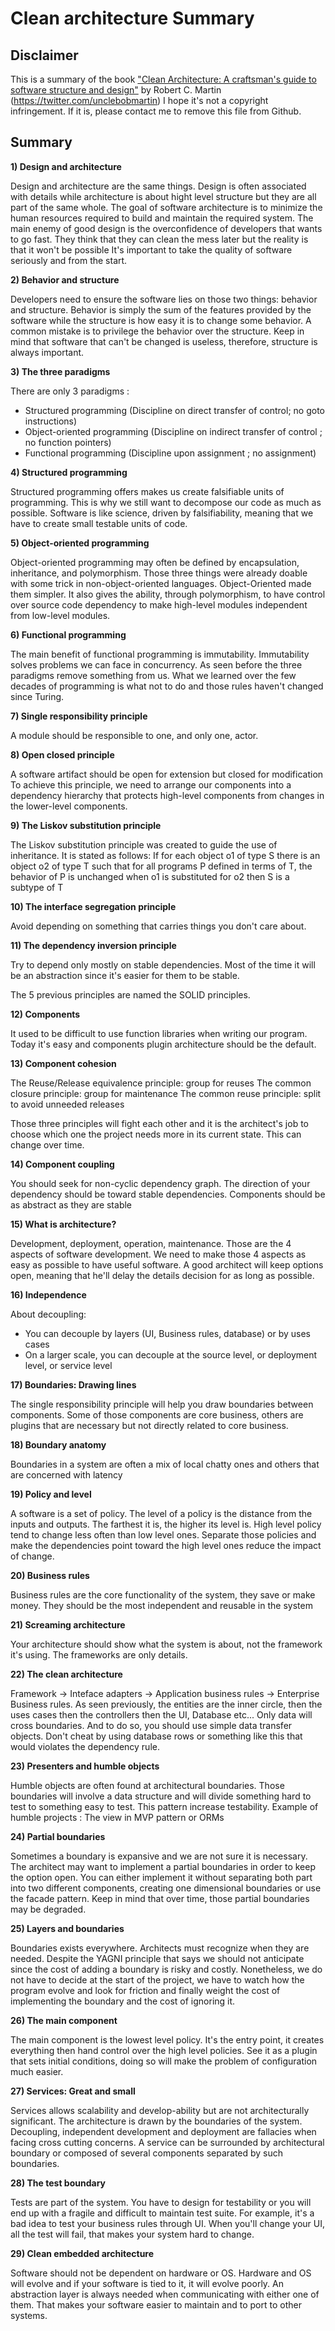 # Clean architecture Summary


## Disclaimer
This is a summary of the book ["Clean Architecture: A craftsman's guide to software structure and design"](https://www.goodreads.com/book/show/18043011-clean-architecture) by Robert C. Martin (https://twitter.com/unclebobmartin)
I hope it's not a copyright infringement. If it is, please contact me to remove this file from Github.

## Summary

**1) Design and architecture**

Design and architecture are the same things. Design is often associated with details while architecture is about hight level structure but they are all part of the same whole.
The goal of software architecture is to minimize the human resources required to build and maintain the required system.
The main enemy of good design is the overconfidence of developers that wants to go fast. They think that they can clean the mess later but the reality is that it won't be possible
It's important to take the quality of software seriously and from the start.

**2) Behavior and structure**

Developers need to ensure the software lies on those two things: behavior and structure.
Behavior is simply the sum of the features provided by the software while the structure is how easy it is to change some behavior.
A common mistake is to privilege the behavior over the structure. Keep in mind that software that can't be changed is useless, therefore, structure is always important.

**3) The three paradigms**

There are only 3 paradigms : 
 - Structured programming (Discipline on direct transfer of control; no goto instructions)
 - Object-oriented programming (Discipline on indirect transfer of control ; no function pointers)
 - Functional programming (Discipline upon assignment ; no assignment)

**4) Structured programming**

Structured programming offers makes us create falsifiable units of programming.
This is why we still want to decompose our code as much as possible.
Software is like science, driven by falsifiability, meaning that we have to create small testable units of code.

**5) Object-oriented programming**

Object-oriented programming may often be defined by encapsulation, inheritance, and polymorphism.
Those three things were already doable with some trick in non-object-oriented languages.
Object-Oriented made them simpler. It also gives the ability, through polymorphism, to have control over source code dependency to make high-level modules independent from low-level modules.

**6) Functional programming**

The main benefit of functional programming is immutability. Immutability solves problems we can face in concurrency.
As seen before the three paradigms remove something from us. What we learned over the few decades of programming is what not to do and those rules haven't changed since Turing.

**7) Single responsibility principle**

A module should be responsible to one, and only one, actor.

**8) Open closed principle**

A software artifact should be open for extension but closed for modification
To achieve this principle, we need to arrange our components into a dependency hierarchy that protects high-level components from changes in the lower-level components.

**9) The Liskov substitution principle**

The Liskov substitution principle was created to guide the use of inheritance.
It is stated as follows: If for each object o1 of type S there is an object o2 of type T such that for all programs P defined in terms of T, the behavior of P is unchanged when o1 is substituted for o2 then S is a subtype of T

**10) The interface segregation principle**

Avoid depending on something that carries things you don't care about.

**11) The dependency inversion principle**

Try to depend only mostly on stable dependencies. Most of the time it will be an abstraction since it's easier for them to be stable.

The 5 previous principles are named the SOLID principles.

**12) Components**

It used to be difficult to use function libraries when writing our program. Today it's easy and components plugin architecture should be the default.

**13) Component cohesion**

The Reuse/Release equivalence principle: group for reuses
The common closure principle: group for maintenance
The common reuse principle: split to avoid unneeded releases

Those three principles will fight each other and it is the architect's job to choose which one the project needs more in its current state. This can change over time.

**14) Component coupling**

You should seek for non-cyclic dependency graph.
The direction of your dependency should be toward stable dependencies.
Components should be as abstract as they are stable

**15) What is architecture?**

Development, deployment, operation, maintenance. Those are the 4 aspects of software development.
We need to make those 4 aspects as easy as possible to have useful software.
A good architect will keep options open, meaning that he'll delay the details decision for as long as possible.

**16) Independence**

About decoupling:
- You can decouple by layers (UI, Business rules, database) or by uses cases
- On a larger scale, you can decouple at the source level, or deployment level, or service level

**17) Boundaries: Drawing lines**

The single responsibility principle will help you draw boundaries between components.
Some of those components are core business, others are plugins that are necessary but not directly related to core business.

**18) Boundary anatomy**

Boundaries in a system are often a mix of local chatty ones and others that are concerned with latency

**19) Policy and level**

A software is a set of policy. The level of a policy is the distance from the inputs and outputs. The farthest it is, the higher its level is.
High level policy tend to change less often than low level ones. Separate those policies and make the dependencies point toward the high level ones reduce the impact of change.

**20) Business rules**

Business rules are the core functionality of the system, they save or make money. They should be the most independent and reusable in the system

**21) Screaming architecture**

Your architecture should show what the system is about, not the framework it's using. The frameworks are only details.

**22) The clean architecture**

Framework -> Inteface adapters -> Application business rules -> Enterprise Business rules.
As seen previously, the entities are the inner circle, then the uses cases then the controllers then the UI, Database etc...
Only data will cross boundaries. And to do so, you should use simple data transfer objects. Don't cheat by using database rows or something like this that would violates the dependency rule.

**23) Presenters and humble objects**

Humble objects are often found at architectural boundaries. Those boundaries will involve a data structure and will divide something hard to test to something easy to test.
This pattern increase testability.
Example of humble projects : The view in MVP pattern or ORMs

**24) Partial boundaries**

Sometimes a boundary is expansive and we are not sure it is necessary. The architect may want to implement a partial boundaries in order to keep the option open.
You can either implement it without separating both part into two different components, creating one dimensional boundaries or use the facade pattern.
Keep in mind that over time, those partial boundaries may be degraded.

**25) Layers and boundaries**

Boundaries exists everywhere. Architects must recognize when they are needed. Despite the YAGNI principle that says we should not anticipate since the cost of adding a boundary is risky and costly. Nonetheless, we do not have to decide at the start of the project, we have to watch how the program evolve and look for friction and finally weight the cost of implementing the boundary and the cost of ignoring it.

**26) The main component**

The main component is the lowest level policy. It's the entry point, it creates everything then hand control over the high level policies.
See it as a plugin that sets initial conditions, doing so will make the problem of configuration much easier.

**27) Services: Great and small**

Services allows scalability and develop-ability but are not architecturally significant. The architecture is drawn by the boundaries of the system. 
Decoupling, independent development and deployment are fallacies when facing cross cutting concerns.
A service can be surrounded by architectural boundary or composed of several components separated by such boundaries.

**28) The test boundary**

Tests are part of the system. You have to design for testability or you will end up with a fragile and difficult to maintain test suite.
For example, it's a bad idea to test your business rules through UI. When you'll change your UI, all the test will fail, that makes your system hard to change.

**29) Clean embedded architecture**

Software should not be dependent on hardware or OS. Hardware and OS will evolve and if your software is tied to it, it will evolve poorly.
An abstraction layer is always needed when communicating with either one of them. That makes your software easier to maintain and to port to other systems.
